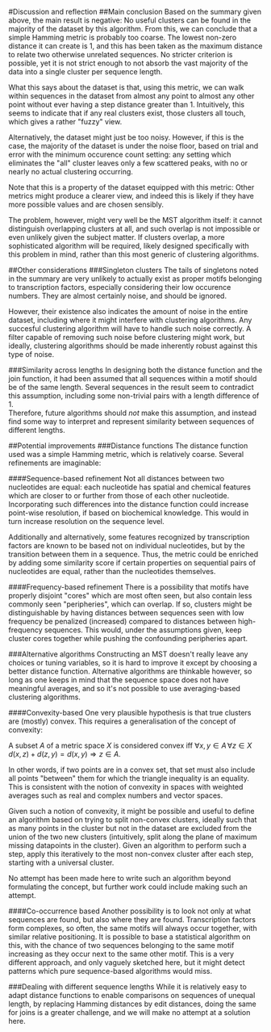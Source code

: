 #Discussion and reflection
##Main conclusion
Based on the summary given above, the main result is negative: No useful
clusters can be found in the majority of the dataset by this algorithm.
From this, we can conclude that a simple Hamming metric is probably too
coarse. The lowest non-zero distance it can create is 1, and this has
been taken as the maximum distance to relate two otherwise unrelated
sequences. No stricter criterion is possible, yet it is not strict
enough to not absorb the vast majority of the data into a single cluster
per sequence length.

What this says about the dataset is that, using this metric, we can walk
within sequences in the dataset from almost any point to almost any
other point without ever having a step distance greater than 1.
Intuitively, this seems to indicate that if any real clusters exist,
those clusters all touch, which gives a rather "fuzzy" view.

Alternatively, the dataset might just be too noisy. However, if this is
the case, the majority of the dataset is under the noise floor, based on
trial and error with the minimum occurence count setting: any setting
which eliminates the "all" cluster leaves only a few scattered peaks,
with no or nearly no actual clustering occurring. 

Note that this is a property of the dataset equipped with this metric:
Other metrics might produce a clearer view, and indeed this is likely if
they have more possible values and are chosen sensibly.

The problem, however, might very well be the MST algorithm itself: it
cannot distinguish overlapping clusters at all, and such overlap is not
impossible or even unlikely given the subject matter. If clusters
overlap, a more sophisticated algorithm will be required, likely
designed specifically with this problem in mind, rather than this most
generic of clustering algorithms.

##Other considerations
###Singleton clusters
The tails of singletons noted in the summary are very unlikely to
actually exist as proper motifs belonging to transcription factors,
especially considering their low occurence numbers. They are almost
certainly noise, and should be ignored.

However, their existence also indicates the amount of noise in the
entire dataset, including where it might interfere with clustering
algorithms. Any succesful clustering algorithm will have to handle such
noise correctly. A filter capable of removing such noise before clustering
might work, but ideally, clustering algorithms should be made inherently 
robust against this type of noise.

###Similarity across lengths
In designing both the distance function and the join function, it had
been assumed that all sequences within a motif should be of the same
length. Several sequences in the result seem to contradict this
assumption, including some non-trivial pairs with a length difference of 1.  
Therefore, future algorithms should *not* make this assumption, and
instead find some way to interpret and represent similarity between
sequences of different lengths.

##Potential improvements
###Distance functions
The distance function used was a simple Hamming metric, which is
relatively coarse. Several refinements are imaginable:

####Sequence-based refinement
Not all distances between two nucleotides are equal: each nucleotide has
spatial and chemical features which are closer to or further from
those of each other nucleotide. Incorporating such differences into the
distance function could increase point-wise resolution, if based on
biochemical knowledge. This would in turn increase resolution on the
sequence level.

Additionally and alternatively, some features recognized by
transcription factors are known to be based not on individual
nucleotides, but by the transition between them in a sequence. Thus, the
metric could be enriched by adding some similarity score if certain
properties on sequential pairs of nucleotides are equal, rather than the
nucleotides themselves.

####Frequency-based refinement
There is a possibility that motifs have properly disjoint "cores" which
are most often seen, but also contain less commonly seen "peripheries",
which can overlap. If so, clusters might be distinguishable by having
distances between sequences seen with low frequency be penalized
(increased) compared to distances between high-frequency sequences. This
would, under the assumptions given, keep cluster cores together while
pushing the confounding peripheries apart.

###Alternative algorithms
Constructing an MST doesn't really leave any choices or tuning variables,
so it is hard to improve it except by choosing a better distance
function. Alternative algorithms are thinkable however, so long as one
keeps in mind that the sequence space does not have meaningful averages,
and so it's not possible to use averaging-based clustering algorithms.

####Convexity-based
One very plausible hypothesis is that true clusters are (mostly) convex.
This requires a generalisation of the concept of convexity:

A subset $A$ of a metric space $X$ is considered convex iff
$\forall x, y \in A \, \forall z \in X \, d(x,z) + d(z,y) = d(x,y) \Rightarrow z \in A$. 

In other words, if two points are in a convex set, that set must also
include all points "between" them for which the triangle inequality is
an equality. This is consistent with the notion of convexity in spaces
with weighted averages such as real and complex numbers and vector
spaces.

Given such a notion of convexity, it might be possible and useful to
define an algorithm based on trying to split non-convex clusters,
ideally such that as many points in the cluster but not in the dataset
are excluded from the union of the two new clusters (intuitively, split
along the plane of maximum missing datapoints in the cluster). Given an
algorithm to perform such a step, apply this iteratively to the most
non-convex cluster after each step, starting with a universal cluster.

No attempt has been made here to write such an algorithm beyond
formulating the concept, but further work could include making such an
attempt.

####Co-occurrence based
Another possibility is to look not only at what sequences are found, but
also where they are found. Transcription factors form complexes, so
often, the same motifs will always occur together, with similar relative
positioning. It is possible to base a statistical algorithm on this,
with the chance of two sequences belonging to the same motif increasing
as they occur next to the same other motif. This is a very different
approach, and only vaguely sketched here, but it might detect patterns
which pure sequence-based algorithms would miss.

###Dealing with different sequence lengths
While it is relatively easy to adapt distance functions to enable
comparisons on sequences of unequal length, by replacing Hamming
distances by edit distances, doing the same for joins is a greater
challenge, and we will make no attempt at a solution here.

